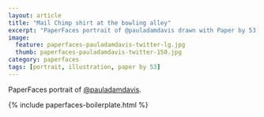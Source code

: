 ```yaml
---
layout: article
title: "Mail Chimp shirt at the bowling alley"
excerpt: "PaperFaces portrait of @pauladamdavis drawn with Paper by 53 on an iPad."
image: 
  feature: paperfaces-pauladamdavis-twitter-lg.jpg
  thumb: paperfaces-pauladamdavis-twitter-150.jpg
category: paperfaces
tags: [portrait, illustration, paper by 53]
---
```


PaperFaces portrait of [@pauladamdavis](http://twitter.com/pauladamdavis).

{% include paperfaces-boilerplate.html %}